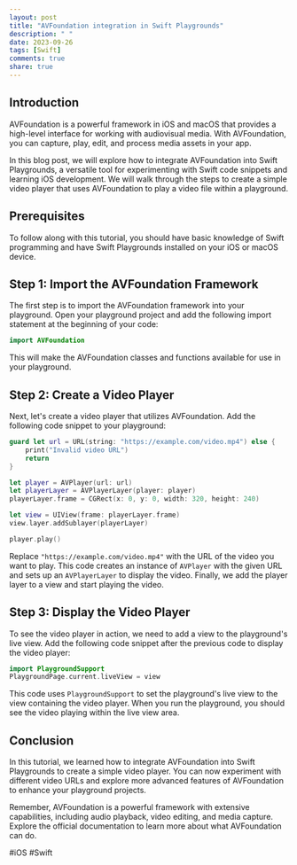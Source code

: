 ```yaml
---
layout: post
title: "AVFoundation integration in Swift Playgrounds"
description: " "
date: 2023-09-26
tags: [Swift]
comments: true
share: true
---
```


## Introduction

AVFoundation is a powerful framework in iOS and macOS that provides a high-level interface for working with audiovisual media. With AVFoundation, you can capture, play, edit, and process media assets in your app.

In this blog post, we will explore how to integrate AVFoundation into Swift Playgrounds, a versatile tool for experimenting with Swift code snippets and learning iOS development. We will walk through the steps to create a simple video player that uses AVFoundation to play a video file within a playground.

## Prerequisites

To follow along with this tutorial, you should have basic knowledge of Swift programming and have Swift Playgrounds installed on your iOS or macOS device.

## Step 1: Import the AVFoundation Framework

The first step is to import the AVFoundation framework into your playground. Open your playground project and add the following import statement at the beginning of your code:

```swift
import AVFoundation
```

This will make the AVFoundation classes and functions available for use in your playground.

## Step 2: Create a Video Player

Next, let's create a video player that utilizes AVFoundation. Add the following code snippet to your playground:

```swift
guard let url = URL(string: "https://example.com/video.mp4") else {
    print("Invalid video URL")
    return
}

let player = AVPlayer(url: url)
let playerLayer = AVPlayerLayer(player: player)
playerLayer.frame = CGRect(x: 0, y: 0, width: 320, height: 240)

let view = UIView(frame: playerLayer.frame)
view.layer.addSublayer(playerLayer)

player.play()
```

Replace `"https://example.com/video.mp4"` with the URL of the video you want to play. This code creates an instance of `AVPlayer` with the given URL and sets up an `AVPlayerLayer` to display the video. Finally, we add the player layer to a view and start playing the video.

## Step 3: Display the Video Player

To see the video player in action, we need to add a view to the playground's live view. Add the following code snippet after the previous code to display the video player:

```swift
import PlaygroundSupport
PlaygroundPage.current.liveView = view
```

This code uses `PlaygroundSupport` to set the playground's live view to the view containing the video player. When you run the playground, you should see the video playing within the live view area.

## Conclusion

In this tutorial, we learned how to integrate AVFoundation into Swift Playgrounds to create a simple video player. You can now experiment with different video URLs and explore more advanced features of AVFoundation to enhance your playground projects.

Remember, AVFoundation is a powerful framework with extensive capabilities, including audio playback, video editing, and media capture. Explore the official documentation to learn more about what AVFoundation can do.

#iOS #Swift